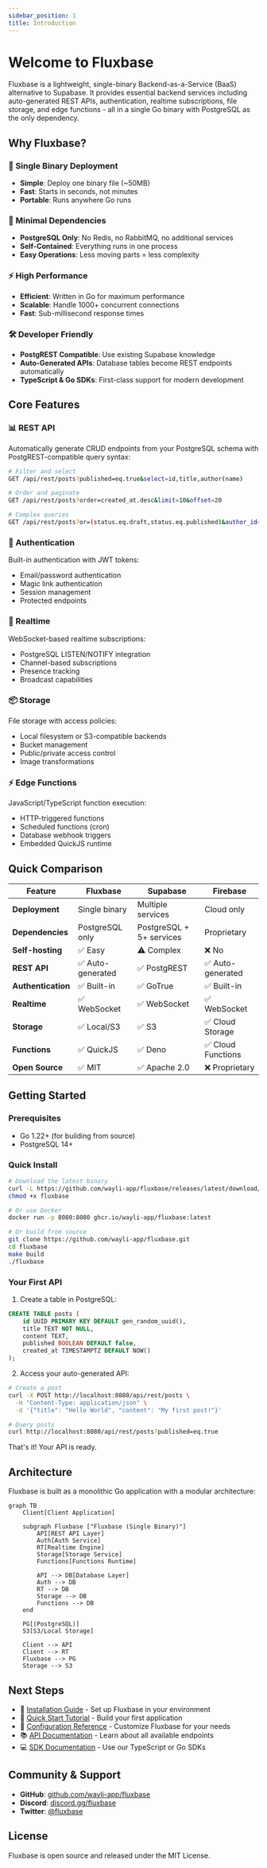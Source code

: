 ```yaml
---
sidebar_position: 1
title: Introduction
---
```


# Welcome to Fluxbase

Fluxbase is a lightweight, single-binary Backend-as-a-Service (BaaS) alternative to Supabase. It provides essential backend services including auto-generated REST APIs, authentication, realtime subscriptions, file storage, and edge functions - all in a single Go binary with PostgreSQL as the only dependency.

## Why Fluxbase?

### 🚀 Single Binary Deployment

- **Simple**: Deploy one binary file (~50MB)
- **Fast**: Starts in seconds, not minutes
- **Portable**: Runs anywhere Go runs

### 🔧 Minimal Dependencies

- **PostgreSQL Only**: No Redis, no RabbitMQ, no additional services
- **Self-Contained**: Everything runs in one process
- **Easy Operations**: Less moving parts = less complexity

### ⚡ High Performance

- **Efficient**: Written in Go for maximum performance
- **Scalable**: Handle 1000+ concurrent connections
- **Fast**: Sub-millisecond response times

### 🛠️ Developer Friendly

- **PostgREST Compatible**: Use existing Supabase knowledge
- **Auto-Generated APIs**: Database tables become REST endpoints automatically
- **TypeScript & Go SDKs**: First-class support for modern development

## Core Features

### 📊 REST API

Automatically generate CRUD endpoints from your PostgreSQL schema with PostgREST-compatible query syntax:

```bash
# Filter and select
GET /api/rest/posts?published=eq.true&select=id,title,author(name)

# Order and paginate
GET /api/rest/posts?order=created_at.desc&limit=10&offset=20

# Complex queries
GET /api/rest/posts?or=(status.eq.draft,status.eq.published)&author_id=eq.1
```

### 🔐 Authentication

Built-in authentication with JWT tokens:

- Email/password authentication
- Magic link authentication
- Session management
- Protected endpoints

### 📡 Realtime

WebSocket-based realtime subscriptions:

- PostgreSQL LISTEN/NOTIFY integration
- Channel-based subscriptions
- Presence tracking
- Broadcast capabilities

### 📦 Storage

File storage with access policies:

- Local filesystem or S3-compatible backends
- Bucket management
- Public/private access control
- Image transformations

### ⚡ Edge Functions

JavaScript/TypeScript function execution:

- HTTP-triggered functions
- Scheduled functions (cron)
- Database webhook triggers
- Embedded QuickJS runtime

## Quick Comparison

| Feature            | Fluxbase          | Supabase                 | Firebase           |
| ------------------ | ----------------- | ------------------------ | ------------------ |
| **Deployment**     | Single binary     | Multiple services        | Cloud only         |
| **Dependencies**   | PostgreSQL only   | PostgreSQL + 5+ services | Proprietary        |
| **Self-hosting**   | ✅ Easy           | ⚠️ Complex               | ❌ No              |
| **REST API**       | ✅ Auto-generated | ✅ PostgREST             | ✅ Auto-generated  |
| **Authentication** | ✅ Built-in       | ✅ GoTrue                | ✅ Built-in        |
| **Realtime**       | ✅ WebSocket      | ✅ WebSocket             | ✅ WebSocket       |
| **Storage**        | ✅ Local/S3       | ✅ S3                    | ✅ Cloud Storage   |
| **Functions**      | ✅ QuickJS        | ✅ Deno                  | ✅ Cloud Functions |
| **Open Source**    | ✅ MIT            | ✅ Apache 2.0            | ❌ Proprietary     |

## Getting Started

### Prerequisites

- Go 1.22+ (for building from source)
- PostgreSQL 14+

### Quick Install

```bash
# Download the latest binary
curl -L https://github.com/wayli-app/fluxbase/releases/latest/download/fluxbase-linux-amd64 -o fluxbase
chmod +x fluxbase

# Or use Docker
docker run -p 8080:8080 ghcr.io/wayli-app/fluxbase:latest

# Or build from source
git clone https://github.com/wayli-app/fluxbase.git
cd fluxbase
make build
./fluxbase
```

### Your First API

1. Create a table in PostgreSQL:

```sql
CREATE TABLE posts (
    id UUID PRIMARY KEY DEFAULT gen_random_uuid(),
    title TEXT NOT NULL,
    content TEXT,
    published BOOLEAN DEFAULT false,
    created_at TIMESTAMPTZ DEFAULT NOW()
);
```

2. Access your auto-generated API:

```bash
# Create a post
curl -X POST http://localhost:8080/api/rest/posts \
  -H "Content-Type: application/json" \
  -d '{"title": "Hello World", "content": "My first post!"}'

# Query posts
curl http://localhost:8080/api/rest/posts?published=eq.true
```

That's it! Your API is ready.

## Architecture

Fluxbase is built as a monolithic Go application with a modular architecture:

```mermaid
graph TB
    Client[Client Application]

    subgraph Fluxbase ["Fluxbase (Single Binary)"]
        API[REST API Layer]
        Auth[Auth Service]
        RT[Realtime Engine]
        Storage[Storage Service]
        Functions[Functions Runtime]

        API --> DB[Database Layer]
        Auth --> DB
        RT --> DB
        Storage --> DB
        Functions --> DB
    end

    PG[(PostgreSQL)]
    S3[S3/Local Storage]

    Client --> API
    Client --> RT
    Fluxbase --> PG
    Storage --> S3
```

## Next Steps

- 📖 [Installation Guide](getting-started/installation) - Set up Fluxbase in your environment
- 🚀 [Quick Start Tutorial](getting-started/quick-start) - Build your first application
- 🔧 [Configuration Reference](reference/configuration) - Customize Fluxbase for your needs
- 📚 [API Documentation](api/rest) - Learn about all available endpoints
- 💻 [SDK Documentation](guides/typescript-sdk) - Use our TypeScript or Go SDKs

## Community & Support

- **GitHub**: [github.com/wayli-app/fluxbase](https://github.com/wayli-app/fluxbase)
- **Discord**: [discord.gg/fluxbase](https://discord.gg/fluxbase)
- **Twitter**: [@fluxbase](https://twitter.com/fluxbase)

## License

Fluxbase is open source and released under the MIT License.
